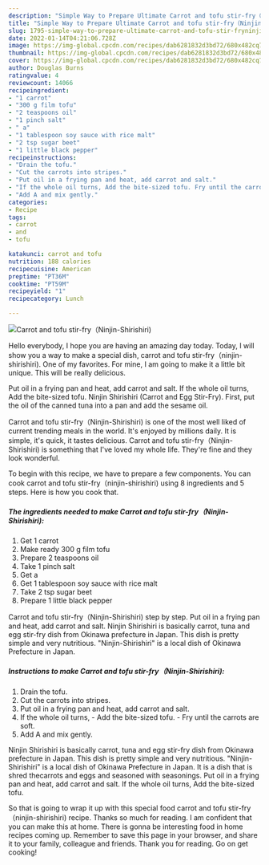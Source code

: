 ```yaml
---
description: "Simple Way to Prepare Ultimate Carrot and tofu stir-fry（Ninjin-Shirishiri)"
title: "Simple Way to Prepare Ultimate Carrot and tofu stir-fry（Ninjin-Shirishiri)"
slug: 1795-simple-way-to-prepare-ultimate-carrot-and-tofu-stir-fryninjin-shirishiri
date: 2022-01-14T04:21:06.728Z
image: https://img-global.cpcdn.com/recipes/dab6281832d3bd72/680x482cq70/carrot-and-tofu-stir-fryninjin-shirishiri-recipe-main-photo.jpg
thumbnail: https://img-global.cpcdn.com/recipes/dab6281832d3bd72/680x482cq70/carrot-and-tofu-stir-fryninjin-shirishiri-recipe-main-photo.jpg
cover: https://img-global.cpcdn.com/recipes/dab6281832d3bd72/680x482cq70/carrot-and-tofu-stir-fryninjin-shirishiri-recipe-main-photo.jpg
author: Douglas Burns
ratingvalue: 4
reviewcount: 14066
recipeingredient:
- "1 carrot"
- "300 g film tofu"
- "2 teaspoons oil"
- "1 pinch salt"
- " a"
- "1 tablespoon soy sauce with rice malt"
- "2 tsp sugar beet"
- "1 little black pepper"
recipeinstructions:
- "Drain the tofu."
- "Cut the carrots into stripes."
- "Put oil in a frying pan and heat, add carrot and salt."
- "If the whole oil turns, Add the bite-sized tofu. Fry until the carrots are soft."
- "Add A and mix gently."
categories:
- Recipe
tags:
- carrot
- and
- tofu

katakunci: carrot and tofu 
nutrition: 188 calories
recipecuisine: American
preptime: "PT36M"
cooktime: "PT59M"
recipeyield: "1"
recipecategory: Lunch

---
```



![Carrot and tofu stir-fry（Ninjin-Shirishiri)](https://img-global.cpcdn.com/recipes/dab6281832d3bd72/680x482cq70/carrot-and-tofu-stir-fryninjin-shirishiri-recipe-main-photo.jpg)

Hello everybody, I hope you are having an amazing day today. Today, I will show you a way to make a special dish, carrot and tofu stir-fry（ninjin-shirishiri). One of my favorites. For mine, I am going to make it a little bit unique. This will be really delicious.

Put oil in a frying pan and heat, add carrot and salt. If the whole oil turns, Add the bite-sized tofu. Ninjin Shirishiri (Carrot and Egg Stir-Fry). First, put the oil of the canned tuna into a pan and add the sesame oil.

Carrot and tofu stir-fry（Ninjin-Shirishiri) is one of the most well liked of current trending meals in the world. It's enjoyed by millions daily. It is simple, it's quick, it tastes delicious. Carrot and tofu stir-fry（Ninjin-Shirishiri) is something that I've loved my whole life. They're fine and they look wonderful.


To begin with this recipe, we have to prepare a few components. You can cook carrot and tofu stir-fry（ninjin-shirishiri) using 8 ingredients and 5 steps. Here is how you cook that.

<!--inarticleads1-->

##### The ingredients needed to make Carrot and tofu stir-fry（Ninjin-Shirishiri):

1. Get 1 carrot
1. Make ready 300 g film tofu
1. Prepare 2 teaspoons oil
1. Take 1 pinch salt
1. Get  a
1. Get 1 tablespoon soy sauce with rice malt
1. Take 2 tsp sugar beet
1. Prepare 1 little black pepper


Carrot and tofu stir-fry（Ninjin-Shirishiri) step by step. Put oil in a frying pan and heat, add carrot and salt. Ninjin Shirishiri is basically carrot, tuna and egg stir-fry dish from Okinawa prefecture in Japan. This dish is pretty simple and very nutritious. &#34;Ninjin-Shirishiri&#34; is a local dish of Okinawa Prefecture in Japan. 

<!--inarticleads2-->

##### Instructions to make Carrot and tofu stir-fry（Ninjin-Shirishiri):

1. Drain the tofu.
1. Cut the carrots into stripes.
1. Put oil in a frying pan and heat, add carrot and salt.
1. If the whole oil turns, - Add the bite-sized tofu. - Fry until the carrots are soft.
1. Add A and mix gently.


Ninjin Shirishiri is basically carrot, tuna and egg stir-fry dish from Okinawa prefecture in Japan. This dish is pretty simple and very nutritious. &#34;Ninjin-Shirishiri&#34; is a local dish of Okinawa Prefecture in Japan. It is a dish that is shred thecarrots and eggs and seasoned with seasonings. Put oil in a frying pan and heat, add carrot and salt. If the whole oil turns, Add the bite-sized tofu. 

So that is going to wrap it up with this special food carrot and tofu stir-fry（ninjin-shirishiri) recipe. Thanks so much for reading. I am confident that you can make this at home. There is gonna be interesting food in home recipes coming up. Remember to save this page in your browser, and share it to your family, colleague and friends. Thank you for reading. Go on get cooking!
